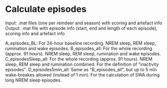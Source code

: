 # Calculate episodes

Input: .mat files (one per reindeer and season) with scoring and artefact info
Output: .mat file with episode info (start, end and length of each episode), scoring info and artefact info


A_episodes_BL: For 24-hour baseline recording. NREM sleep, REM sleep, rumination and wake episodes.
B_episodes_all: For the whole recording (approx. 91 hours). NREM sleep, REM sleep, rumination and wake episodes.
C_episodesSleep_all: For the whole recording (approx. 91 hours). NREM sleep, REM sleep and rumination combined. For the definition of "inactivity episodes".
D_episodes5min_all: Same as "B_episodes_all", but up to 5 min wake-breakes allowed (instead of 1 min). For the calculation of SWA during long NREM sleep episodes.